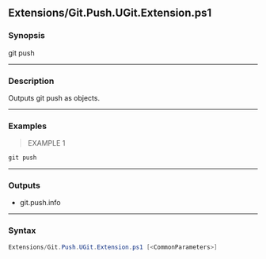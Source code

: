 Extensions/Git.Push.UGit.Extension.ps1
--------------------------------------

### Synopsis
git push

---

### Description

Outputs git push as objects.

---

### Examples
> EXAMPLE 1

```PowerShell
git push
```

---

### Outputs
* git.push.info

---

### Syntax
```PowerShell
Extensions/Git.Push.UGit.Extension.ps1 [<CommonParameters>]
```
